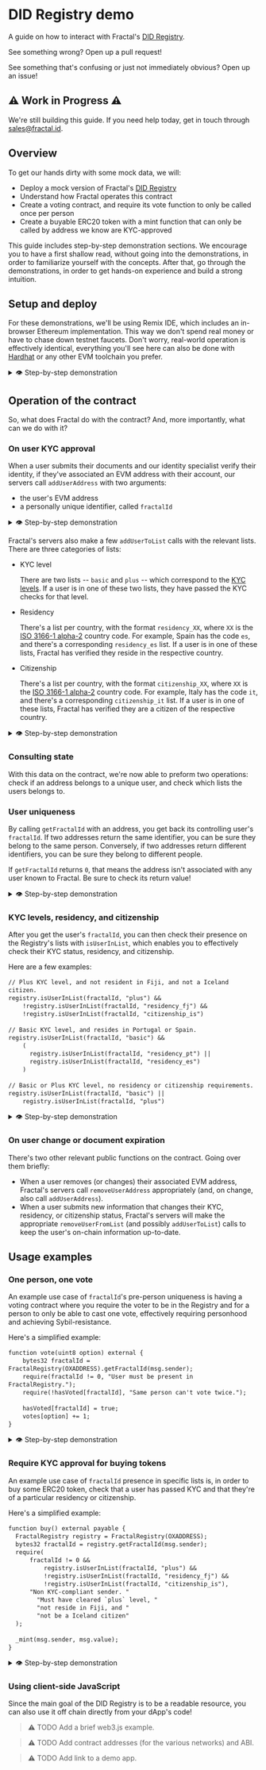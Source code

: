 # DID Registry demo

A guide on how to interact with Fractal's [DID Registry](https://github.com/trustfractal/web3-identity#option-2-did-registry-lookup).

See something wrong? Open up a pull request!

See something that's confusing or just not immediately obvious? Open up an issue!

## ⚠️ Work in Progress ⚠️

We're still building this guide. If you need help today, get in touch through <sales@fractal.id>.

## Overview

To get our hands dirty with some mock data, we will:

- Deploy a mock version of Fractal's [DID Registry](https://github.com/trustfractal/web3-identity/blob/main/FractalRegistry.sol)
- Understand how Fractal operates this contract
- Create a voting contract, and require its vote function to only be called once per person
- Create a buyable ERC20 token with a mint function that can only be called by address we know are KYC-approved

This guide includes step-by-step demonstration sections. We encourage you to have a first shallow read, without going into the demonstrations, in order to familiarize yourself with the concepts. After that, go through the demonstrations, in order to get hands-on experience and build a strong intuition.

## Setup and deploy

For these demonstrations, we'll be using Remix IDE, which includes an in-browser Ethereum implementation. This way we don't spend real money or have to chase down testnet faucets. Don't worry, real-world operation is effectively identical, everything you'll see here can also be done with [Hardhat](https://hardhat.org/) or any other EVM toolchain you prefer.

<details>
  <summary>👁 Step-by-step demonstration</summary>

In order to make this guide accessible to non-blockchain developers, we've included step-by-step screenshots. If you're a blockchain developer and you're familiar with Remix IDE, feel free to skip these.

Let's get started! First off, let's start by deploying our own copy of a FractalRegistry.

- Go to [Remix IDE](https://remix.ethereum.org/) and clone this git repo as a workspace.

  <details>
    <summary>📸 Step-by-step screenshots</summary>

  - On your browser, go to `https://remix.ethereum.org/`. Accept or decline their analytics collection.

    <img src="media/01-01.png" />

  - Click through the welcome wizard.

    <img src="media/01-02.png" />

  - The Remix IDE should now be ready to be used. You should look like this:

    <img src="media/01-03.png" />

  - Click on "Clone Git Repository"

    <img src="media/01-04.png" />

  - Input `https://github.com/trustfractal/did_registry_demo` and click "Ok"

    <img src="media/01-05.png" />

  - Remix will take a few seconds to do the clone. After it's done, you should see new files on the left bar:

    <img src="media/01-06.png" />

  </details>

- Compile and deploy the `contracts/1_FractalRegistry.sol` contract. Use your own address as `root`.

  <details>
    <summary>📸 Step-by-step screenshots</summary>

  - On the file browser on the left, click "contracts", and then "1_FractalRegistry.sol".

    <img src="media/01-07.png" />

  - With that file open, click on the "Solidity compiler" tab

    <img src="media/01-08.png" />

  - Click on the "Compile 01_FractalRegistry.sol" button

    <img src="media/01-09.png" />

  - Everything should go well, and you should see a green checkmark on the tab

    <img src="media/01-10.png" />

  - Next, click on the "Deploy & run transactions" tab

    <img src="media/01-11.png" />

  - We're now going to deploy the contract we've just compiled. In order to do that, this specific contract needs to know who will be able to change its state. That's going to be the account we're currently using. Click on the "Copy account to clipboard" button.

    <img src="media/01-13.png" />

  - Paste it on the box to the right of the "Deploy" button, and press that button.

    <img src="media/01-14.png" />

  - The contract is now deployed. You should be able to see three consequences:

    1. You should see a success message on the console on the bottom.
    2. Your account's balance went down a little bit. This is because it was spent as gas as part of the deployment.
    3. You should now have a contract entry on the bottom left.

      <img src="media/01-15.png" />

  We now have a working FractalRegistry deployment to play around with! 🎉

  </details>

</details>

## Operation of the contract

So, what does Fractal do with the contract? And, more importantly, what can we do with it?

### On user KYC approval

When a user submits their documents and our identity specialist verify their identity, if they've associated an EVM address with their account, our servers call `addUserAddress` with two arguments:

- the user's EVM address
- a personally unique identifier, called `fractalId`

<details>
  <summary>👁 Step-by-step demonstration</summary>

Let's use ourselves as an example. Let's pretend Fractal assigned us the `fractalId` of `0x0123456789ABCDEF0123456789ABCDEF0123456789ABCDEF0123456789ABCDEF`.

- Make a `addUserAddress` call with:

  - `addr`: our own address
  - `fractalId`: `0x0123456789ABCDEF0123456789ABCDEF0123456789ABCDEF0123456789ABCDEF`

  <details>
    <summary>📸 Step-by-step screenshots</summary>

  - Click on the arrow to the left of the deployed contract. This will reveal the contract's functions.

      <img src="media/02-01.png" />

  - Scroll down and click on the arrow to the right of "addUserAddre...". This will show the input boxes to put in arguments to make a call to `addUserAddress`.

      <img src="media/02-02.png" />

  - Scroll all the way up, and copy your own address.

      <img src="media/02-03.png" />

  - Scroll back down to the `addUserAddress` input boxes, and paste your own address in the `addr` box.

      <img src="media/02-04.png" />

  - Paste `0x0123456789ABCDEF0123456789ABCDEF0123456789ABCDEF0123456789ABCDEF` on the `fractalId` box.

      <img src="media/02-05.png" />

  - Click "transact".

      <img src="media/02-06.png" />

  - The transaction should go through successfully. You should see a new green checkmark appear in the console informing us that the call to `FractalRegistry.addUserAddress` has been successful.

      <img src="media/02-07.png" />

  </details>

</details>

Fractal's servers also make a few `addUserToList` calls with the relevant lists. There are three categories of lists:

- KYC level

  There are two lists -- `basic` and `plus` -- which correspond to the [KYC levels](https://docs.developer.fractal.id/kyc-levels). If a user is in one of these two lists, they have passed the KYC checks for that level.

- Residency

  There's a list per country, with the format `residency_XX`, where `XX` is the [ISO 3166-1 alpha-2](https://en.wikipedia.org/wiki/ISO_3166-1_alpha-2) country code. For example, Spain has the code `es`, and there's a corresponding `residency_es` list. If a user is in one of these lists, Fractal has verified they reside in the respective country.

- Citizenship

  There's a list per country, with the format `citizenship_XX`, where `XX` is the [ISO 3166-1 alpha-2](https://en.wikipedia.org/wiki/ISO_3166-1_alpha-2) country code. For example, Italy has the code `it`, and there's a corresponding `citizenship_it` list. If a user is in one of these lists, Fractal has verified they are a citizen of the respective country.

<details>
  <summary>👁 Step-by-step demonstration</summary>

Let's pretend we're a Swedish citizen (`se`) living in the Åland Islands (`ax`) that has passed the Plus KYC level (`plus`).

- Make a `addUserToList` call with:

  - `userId`: `0x0123456789ABCDEF0123456789ABCDEF0123456789ABCDEF0123456789ABCDEF`
  - `listId`: `citizenship_se`

  <details>
    <summary>📸 Step-by-step screenshots</summary>

  - Look for, and click on the arrow to the right of `addUserToList`.

      <img src="media/02-08.png" />

  - Paste `0x0123456789ABCDEF0123456789ABCDEF0123456789ABCDEF0123456789ABCDEF` on the `userId` box.

      <img src="media/02-09.png" />

  - Paste `citizenship_se` on the `listId` box.

      <img src="media/02-10.png" />

  - Click "transact".

      <img src="media/02-11.png" />

  - The transaction should go through successfully. You should see a new green checkmark appear in the console informing us that the call to `FractalRegistry.addUserToList` has been successful.

      <img src="media/02-12.png" />

  </details>

- Make a `addUserToList` call with:

  - `userId`: `0x0123456789ABCDEF0123456789ABCDEF0123456789ABCDEF0123456789ABCDEF`
  - `listId`: `residency_ax`

  <details>
    <summary>📸 Step-by-step screenshots</summary>

  - Paste `residency_ax` on the `listId` box.

      <img src="media/02-13.png" />

  - Click "transact".

      <img src="media/02-14.png" />

  - The transaction should go through successfully. You should see a new green checkmark appear in the console informing us that the call to `FractalRegistry.addUserToList` has been successful.

      <img src="media/02-15.png" />

  </details>

- Make a `addUserToList` call with:

  - `userId`: `0x0123456789ABCDEF0123456789ABCDEF0123456789ABCDEF0123456789ABCDEF`
  - `listId`: `plus`

  <details>
    <summary>📸 Step-by-step screenshots</summary>

  - Paste `plus` on the `listId` box.

      <img src="media/02-16.png" />

  - Click "transact".

      <img src="media/02-17.png" />

  - The transaction should go through successfully. You should see a new green checkmark appear in the console informing us that the call to `FractalRegistry.addUserToList` has been successful.

      <img src="media/02-18.png" />

  </details>

</details>

### Consulting state

With this data on the contract, we're now able to preform two operations: check if an address belongs to a unique user, and check which lists the users belongs to.

### User uniqueness

By calling `getFractalId` with an address, you get back its controlling user's `fractalId`. If two addresses return the same identifier, you can be sure they belong to the same person. Conversely, if two addresses return different identifiers, you can be sure they belong to different people.

If `getFractalId` returns `0`, that means the address isn't associated with any user known to Fractal. Be sure to check its return value!

<details>
  <summary>👁 Step-by-step demonstration</summary>

Let's see how to contract responds to querying for own address, and an arbitrary address that's not in the contract.

- Make a `getFractalId` call with:
  - `addr`: your own address
- Verify that you get our `fractalId` back.

  `0x0123456789ABCDEF0123456789ABCDEF0123456789ABCDEF0123456789ABCDEF`

  <details>
    <summary>📸 Step-by-step screenshots</summary>

  - Look for, and click on the arrow to the right of `getFractalId`.

      <img src="media/03-01.png" />

  - Scroll all the way up, and copy your own address.

      <img src="media/03-02.png" />

  - Paste your own address on the `addr` box.

      <img src="media/03-03.png" />

  - Click "call".

      <img src="media/03-04.png" />

  - The call should be successful. Remix does output some details to the console but, more importantly, the result of the call is displayed just below it. We can see that our call returned `0x0123456789abcdef0123456789abcdef0123456789abcdef0123456789abcdef`, which is the `fractalId` we assigned to our address previously in this guide.

      <img src="media/03-05.png" />

  </details>

- Make a `getFractalId` call with:
  - `addr`: some arbitrary valid address. Here's an example: `0x05a56E2D52c817161883f50c441c3228CFe54d9f`
- Verify that you get back zero:

  `0x0000000000000000000000000000000000000000000000000000000000000000`

  <details>
    <summary>📸 Step-by-step screenshots</summary>

  - Paste `0x05a56E2D52c817161883f50c441c3228CFe54d9f` on the `addr` box.

      <img src="media/03-06.png" />

  - Click "call".

      <img src="media/03-07.png" />

  - The call should be successful and have returned `0x0000000000000000000000000000000000000000000000000000000000000000`.

      <img src="media/03-08.png" />

  </details>

</details>

### KYC levels, residency, and citizenship

After you get the user's `fractalId`, you can then check their presence on the Registry's lists with `isUserInList`, which enables you to effectively check their KYC status, residency, and citizenship.

Here are a few examples:

```solidity
// Plus KYC level, and not resident in Fiji, and not a Iceland citizen.
registry.isUserInList(fractalId, "plus") &&
    !registry.isUserInList(fractalId, "residency_fj") &&
    !registry.isUserInList(fractalId, "citizenship_is")

// Basic KYC level, and resides in Portugal or Spain.
registry.isUserInList(fractalId, "basic") &&
    (
      registry.isUserInList(fractalId, "residency_pt") ||
      registry.isUserInList(fractalId, "residency_es")
    )

// Basic or Plus KYC level, no residency or citizenship requirements.
registry.isUserInList(fractalId, "basic") ||
    registry.isUserInList(fractalId, "plus")
```

<details>
  <summary>👁 Step-by-step demonstration</summary>

Let's see how to contract responds to querying for own lists, and an some other arbitrary ones.

- Make a `isUserInList` call with:
  - `userId`: `0x0123456789ABCDEF0123456789ABCDEF0123456789ABCDEF0123456789ABCDEF`
  - `listId`: `citizenship_se`
- Verify that you get back `true`.

  <details>
    <summary>📸 Step-by-step screenshots</summary>

  - Look for, and click on the arrow to the right of `isUserInList`.

      <img src="media/03-09.png" />

  - Paste `0x0123456789ABCDEF0123456789ABCDEF0123456789ABCDEF0123456789ABCDEF` on the `userId` box.

      <img src="media/03-10.png" />

  - Paste `citizenship_se` on the `listId` box.

      <img src="media/03-11.png" />

  - Click "call".

      <img src="media/03-12.png" />

  - The call should be successful and have returned `true`.

      <img src="media/03-13.png" />

  </details>

- Make a `isUserInList` call with:
  - `userId`: `0x0123456789ABCDEF0123456789ABCDEF0123456789ABCDEF0123456789ABCDEF`
  - `listId`: `residency_ax`
- Verify that you get back `true`.

  <details>
    <summary>📸 Step-by-step screenshots</summary>

  - Paste `residency_ax` on the `listId` box.

      <img src="media/03-14.png" />

  - Click "call".

      <img src="media/03-15.png" />

  - The call should be successful and have returned `true`.

      <img src="media/03-16.png" />

  </details>

- Make a `isUserInList` call with:
  - `userId`: `0x0123456789ABCDEF0123456789ABCDEF0123456789ABCDEF0123456789ABCDEF`
  - `listId`: `citizenship_dk`
- Verify that you get back `false`.

  <details>
    <summary>📸 Step-by-step screenshots</summary>

  - Paste `citizenship_dk` on the `listId` box.

      <img src="media/03-17.png" />

  - Click "call".

      <img src="media/03-18.png" />

  - The call should be successful and have returned `false`.

      <img src="media/03-19.png" />

  </details>

- Make a `isUserInList` call with:
  - `userId`: `0x0123456789ABCDEF0123456789ABCDEF0123456789ABCDEF0123456789ABCDEF`
  - `listId`: `residency_fi`
- Verify that you get back `false`.

  <details>
    <summary>📸 Step-by-step screenshots</summary>

  - Paste `residency_fi` on the `listId` box.

      <img src="media/03-20.png" />

  - Click "call".

      <img src="media/03-21.png" />

  - The call should be successful and have returned `false`.

      <img src="media/03-22.png" />

  </details>

</details>

### On user change or document expiration

There's two other relevant public functions on the contract. Going over them briefly:

- When a user removes (or changes) their associated EVM address, Fractal's servers call `removeUserAddress` appropriately (and, on change, also call `addUserAddress`).
- When a user submits new information that changes their KYC, residency, or citizenship status, Fractal's servers will make the appropriate `removeUserFromList` (and possibly `addUserToList`) calls to keep the user's on-chain information up-to-date.

## Usage examples

### One person, one vote

An example use case of `fractalId`'s pre-person uniqueness is having a voting contract where you require the voter to be in the Registry and for a person to only be able to cast one vote, effectively requiring personhood and achieving Sybil-resistance.

Here's a simplified example:

```solidity
function vote(uint8 option) external {
    bytes32 fractalId = FractalRegistry(OXADDRESS).getFractalId(msg.sender);
    require(fractalId != 0, "User must be present in FractalRegistry.");
    require(!hasVoted[fractalId], "Same person can't vote twice.");

    hasVoted[fractalId] = true;
    votes[option] += 1;
}
```

<details>
  <summary>👁 Step-by-step demonstration</summary>

The Voting contract, which can be found at `contracts/2_Voting.sol`, only has 3 relevant operations:

- Being deployed. Its constructor requires two arguments: the number of options we're voting for (i.e., how different choices are in our ballot) and the address for the FractalRegistry contract.
- Vote. It takes a single argument, the option you're voting for.
- Tallying the results. This returns the current vote count for each option.

Let's try it out and see how it behaves!

- Compile and deploy the `contracts/2_Voting.sol` contract. For constructor arguments, use:

  - `options`: `4`. Nothing special about this choice.
  - `registryAddress`: the address of the FractalRegistry we've been using.

  <details>
    <summary>📸 Step-by-step screenshots</summary>

  - On the file browser on the left, click "contracts", and then "contracts/2_Voting.sol".

    <img src="media/04-01.png" />

  - With that file open, click on the "Solidity compiler" tab.

    <img src="media/04-02.png" />

  - Click on the "Compile 2_Voting.sol" button.

    <img src="media/04-03.png" />

  - Everything should go well, and you should see a green checkmark on the tab.

    <img src="media/04-04.png" />

  - Next, click on the "Deploy & run transactions" tab.

    <img src="media/04-05.png" />

  - Make sure the Voting contract is selected.

    <img src="media/04-06.png" />

  - Click on the arrow to the right of the Deploy button. This should show the argument input boxes.

    <img src="media/04-07.png" />

  - Copy your FractalRegistry address.

    <img src="media/04-08.png" />

  - Input `4` in the `options` box.

    <img src="media/04-09.png" />

  - Paste it in the `registryAddress` box.

    <img src="media/04-10.png" />

  - Click "transact".

    <img src="media/04-11.png" />

  - The contract is now deployed. You should see a success message on the console on the bottom.

    <img src="media/04-12.png" />

  - If you scroll all the way to the bottom, you should now have a Voting contract entry.

    <img src="media/04-13.png" />

  </details>

- Let's call `currentTally`. It should show that all four options have zero votes.

  <details>
    <summary>📸 Step-by-step screenshots</summary>

  - Click on the arrow to the left of the deployed contract. This will reveal the contract's functions.

      <img src="media/04-14.png" />

  - Click on "currentTally".

      <img src="media/04-15.png" />

  - You should see 4 zeros: `[0, 0, 0, 0]`.

      <img src="media/04-16.png" />

  </details>

- Let's call `vote` with option `1`. It should succeed.

  <details>
    <summary>📸 Step-by-step screenshots</summary>

  - Click on the arrow to the right of "vote".

      <img src="media/04-17.png" />

  - Input `1` on the `option` box.

      <img src="media/04-18.png" />

  - Click "transact".

      <img src="media/04-19.png" />

  - The transaction should succeed, and you should see a new green checkmark appear in the console.

      <img src="media/04-20.png" />

  </details>

- Let's call `currentTally` again. It should show that option `1` has one vote, and that options `0`, `2`, and `3` have all zero votes.

  <details>
    <summary>📸 Step-by-step screenshots</summary>

  - Click on "currentTally" again.

      <img src="media/04-21.png" />

  - It should now return `[0, 1, 0, 0]`.

      <img src="media/04-22.png" />

  </details>

- Let's try calling `vote` again. This time, it should fail, with the reason "Already voted: the same person can't vote twice."

  <details>
    <summary>📸 Step-by-step screenshots</summary>

  - Click on "vote" again.

      <img src="media/04-23.png" />

  - You should see a red cross on the console, meaning the transaction failed. It should also read the reason: "Already voted: the same person can't vote twice."

      <img src="media/04-24.png" />

  </details>

- Let's try calling `vote` with a different address, one that's not registered in our FractalRegistry contract. It should fail, with the reason "Unregistered user: user must be present in FractalRegistry."

  <details>
    <summary>📸 Step-by-step screenshots</summary>

  - Scroll all the way up, and select the second account. This now becomes our address.

      <img src="media/04-25.png" />

  - Scroll all the way back down to "vote" and click it again.

      <img src="media/04-26.png" />

  - You should see a red cross on the console, meaning the transaction failed. It should also read the reason: "Unregistered user: user must be present in FractalRegistry."

      <img src="media/04-27.png" />

  - In order to not confuse ourselves in later steps, let's select the first account again.

      <img src="media/04-28.png" />

  </details>

- Let's call `currentTally` again. Even though we tried to execute a bunch of invalid votes, it should return the same results as before.

  <details>
    <summary>📸 Step-by-step screenshots</summary>

  - Click on "currentTally" again.

      <img src="media/04-29.png" />

  - It should still return `[0, 1, 0, 0]`.

      <img src="media/04-30.png" />

  </details>

</details>

### Require KYC approval for buying tokens

An example use case of `fractalId` presence in specific lists is, in order to buy some ERC20 token, check that a user has passed KYC and that they're of a particular residency or citizenship.

Here's a simplified example:

```solidity
function buy() external payable {
  FractalRegistry registry = FractalRegistry(OXADDRESS);
  bytes32 fractalId = registry.getFractalId(msg.sender);
  require(
      fractalId != 0 &&
          registry.isUserInList(fractalId, "plus") &&
          !registry.isUserInList(fractalId, "residency_fj") &&
          !registry.isUserInList(fractalId, "citizenship_is"),
      "Non KYC-compliant sender. "
        "Must have cleared `plus` level, "
        "not reside in Fiji, and "
        "not be a Iceland citizen"
  );

  _mint(msg.sender, msg.value);
}
```

<details>
  <summary>👁 Step-by-step demonstration</summary>

The DemoToken contract, which can be found at `contracts/3_DemoToken.sol`, is a toy ERC20 token with a `buy` function that, when it receives funds from a KYC-approved account with the `plus` level, mints (i.e. creates) new tokens. In order to portray the common requirement of disallowing certain countries, the contract rejects Fiji (`fj`) residents and Iceland (`is`) citizens.

In order to make things simpler, we're going to be reusing the [OpenZeppelin's ERC20 implementation](https://docs.openzeppelin.com/contracts/4.x/erc20). It brings along a lot of standard ERC20 functions but, for this demo, we only care about `balance`, which will let us check our balance.

Let's try it out and see it working!

- Compile and deploy the `contracts/3_DemoToken.sol` contract. For constructor arguments, use:

  - `registryAddress`: the address of the FractalRegistry we've been using.

  <details>
    <summary>📸 Step-by-step screenshots</summary>

  TODO-screenshots

  </details>

- Let's call `balance` for our own address. Since we didn't buy any tokens yet, it should be zero.

  <details>
    <summary>📸 Step-by-step screenshots</summary>

  TODO-screenshots

  </details>

- Let's call `buy` with 42 Wei. Since we're in the `plus` list, we're not in the `residency_fj` list, and we're also not in the `citizenship_is` list, we should be successful!

  <details>
    <summary>📸 Step-by-step screenshots</summary>

  TODO-screenshots

  </details>

- Let's call `balance` again. It should now return 42.

  <details>
    <summary>📸 Step-by-step screenshots</summary>

  TODO-screenshots

  </details>

- In order to see an example of a non-compliant person trying to buy tokens, let's pretend we moved from the Åland Islands (`ax`) to Fiji (`fj`). Let's remove our `fractalId` from the list `residency_ax` add it to `residency_fj`.

  <details>
    <summary>📸 Step-by-step screenshots</summary>

  TODO-screenshots

  </details>

- Let's try calling `buy` again. Since our residency is now on Fiji (`fj`), which is marked as disallowed, the contract now refuses the transaction.

  <details>
    <summary>📸 Step-by-step screenshots</summary>

  TODO-screenshots

  </details>

</details>

### Using client-side JavaScript

Since the main goal of the DID Registry is to be a readable resource, you can also use it off chain directly from your dApp's code!

> ⚠️ TODO Add a brief web3.js example.

> ⚠️ TODO Add contract addresses (for the various networks) and ABI.

> ⚠️ TODO Add link to a demo app.
